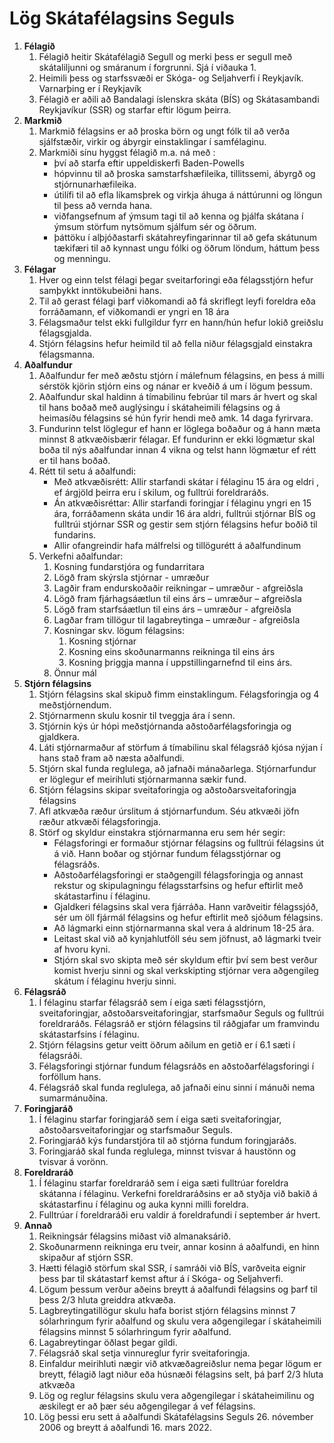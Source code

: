 # ﻿Lög Skátafélagsins Seguls

1. **Félagið**  
    1. Félagið heitir Skátafélagið Segull og merki þess er segull með skátaliljunni og smáranum í forgrunni. Sjá í viðauka 1.
    2. Heimili þess og starfssvæði er Skóga- og Seljahverfi í Reykjavík. Varnarþing er í Reykjavík
    3. Félagið er aðili að Bandalagi íslenskra skáta (BÍS) og Skátasambandi Reykjavíkur (SSR) og starfar eftir lögum þeirra.
2. **Markmið**  
    1. Markmið félagsins er að þroska börn og ungt fólk til að verða sjálfstæðir, virkir og ábyrgir einstaklingar í samfélaginu.
    2. Markmiði sínu hyggst félagið m.a. ná með :
        * því að starfa eftir uppeldiskerfi Baden-Powells  
        * hópvinnu til að þroska samstarfshæfileika, tillitssemi, ábyrgð og stjórnunarhæfileika.  
        * útilífi til að efla líkamsþrek og virkja áhuga á náttúrunni og löngun til þess að vernda hana.  
        * viðfangsefnum af ýmsum tagi til að kenna og þjálfa skátana í ýmsum störfum nytsömum sjálfum sér og öðrum.  
        * þáttöku í alþjóðastarfi skátahreyfingarinnar til að gefa skátunum tækifæri til að kynnast ungu fólki og öðrum löndum, háttum þess og menningu.  
3. **Félagar**  
    1. Hver og einn telst félagi þegar sveitarforingi eða félagsstjórn hefur samþykkt inntökubeiðni hans.
    2. Til að gerast félagi þarf viðkomandi að fá skriflegt leyfi foreldra eða forráðamann, ef viðkomandi er yngri en 18 ára
    3. Félagsmaður telst ekki fullgildur fyrr en hann/hún hefur lokið greiðslu félagsgjalda.
    4. Stjórn félagsins hefur heimild til að fella niður félagsgjald einstakra félagsmanna.
4. **Aðalfundur**  
    1. Aðalfundur fer með æðstu stjórn í málefnum félagsins, en þess á milli sérstök kjörin stjórn eins og nánar er kveðið á um í lögum þessum.
    2. Aðalfundur skal haldinn á tímabilinu febrúar til mars ár hvert og skal til hans boðað með auglýsingu í skátaheimili félagsins og á heimasíðu félagsins sé hún fyrir hendi með amk. 14 daga fyrirvara.
    3. Fundurinn telst löglegur ef hann er löglega boðaður og á hann mæta minnst 8 atkvæðisbærir félagar. Ef fundurinn er ekki lögmætur skal boða til nýs aðalfundar innan 4 vikna og telst hann lögmætur ef rétt er til hans boðað.
    4. Rétt til setu á aðalfundi:
        * Með atkvæðisrétt: Allir starfandi skátar í félaginu 15 ára og eldri , ef árgjöld þeirra eru í skilum, og fulltrúi foreldraráðs.
        * Án atkvæðisréttar: Allir starfandi foringjar í félaginu yngri en 15 ára, forráðamenn skáta undir 16 ára aldri, fulltrúi stjórnar BÍS og fulltrúi stjórnar SSR og gestir sem stjórn félagsins hefur boðið til fundarins.
        * Allir ofangreindir hafa málfrelsi og tillögurétt á aðalfundinum
    5. Verkefni aðalfundar:
        1. Kosning fundarstjóra og fundarritara
        2. Lögð fram skýrsla stjórnar - umræður
        3. Lagðir fram endurskoðaðir reikningar – umræður - afgreiðsla
        4. Lögð fram fjárhagsáætlun til eins árs – umræður – afgreiðsla
        5. Lögð fram starfsáætlun til eins árs – umræður - afgreiðsla
        6. Lagðar fram tillögur til lagabreytinga – umræður - afgreiðsla
        7. Kosningar skv. lögum félagsins:
            1. Kosning stjórnar
            2. Kosning eins skoðunarmanns reikninga til eins árs
            3. Kosning þriggja manna í uppstillingarnefnd til eins árs.
        8. Önnur mál
5. **Stjórn félagsins**  
    1. Stjórn félagsins skal skipuð fimm einstaklingum. Félagsforingja og 4 meðstjórnendum.
    2. Stjórnarmenn skulu kosnir til tveggja ára í senn.
    3. Stjórnin kýs úr hópi meðstjórnanda aðstoðarfélagsforingja og gjaldkera.
    4. Láti stjórnarmaður af störfum á tímabilinu skal félagsráð kjósa nýjan í hans stað fram að næsta aðalfundi.
    5. Stjórn skal funda reglulega, að jafnaði mánaðarlega. Stjórnarfundur er löglegur ef meirihluti stjórnarmanna sækir fund.
    6. Stjórn félagsins skipar sveitaforingja og aðstoðarsveitaforingja félagsins
    7. Afl atkvæða ræður úrslitum á stjórnarfundum. Séu atkvæði jöfn ræður atkvæði félagsforingja.
    8. Störf og skyldur einstakra stjórnarmanna eru sem hér segir:
        * Félagsforingi er formaður stjórnar félagsins og fulltrúi félagsins út á við. Hann boðar og stjórnar fundum félagsstjórnar og félagsráðs.
        * Aðstoðarfélagsforingi er staðgengill félagsforingja og annast rekstur og skipulagningu félagsstarfsins og hefur eftirlit með skátastarfinu í félaginu.
        * Gjaldkeri félagsins skal vera fjárráða. Hann varðveitir félagssjóð, sér um öll fjármál félagsins og hefur eftirlit með sjóðum félagsins.
        * Að lágmarki einn stjórnarmanna skal vera á aldrinum 18-25 ára.
        * Leitast skal við að kynjahlutföll séu sem jöfnust, að lágmarki tveir af hvoru kyni.
        * Stjórn skal svo skipta með sér skyldum eftir því sem best verður komist hverju sinni og skal verkskipting stjórnar vera aðgengileg skátum í félaginu hverju sinni.
6. **Félagsráð**  
    1. Í félaginu starfar félagsráð sem í eiga sæti félagsstjórn, sveitaforingjar, aðstoðarsveitaforingjar, starfsmaður Seguls og fulltrúi foreldraráðs. Félagsráð er stjórn félagsins til ráðgjafar um framvindu skátastarfsins í félaginu.
    2. Stjórn félagsins getur veitt öðrum aðilum en getið er í 6.1 sæti í félagsráði.
    3. Félagsforingi stjórnar fundum félagsráðs en aðstoðarfélagsforingi í forföllum hans.
    4. Félagsráð skal funda reglulega, að jafnaði einu sinni í mánuði nema sumarmánuðina.
7. **Foringjaráð**  
    1. Í félaginu starfar foringjaráð sem í eiga sæti sveitaforingjar, aðstoðarsveitaforingjar og starfsmaður Seguls.
    2. Foringjaráð kýs fundarstjóra til að stjórna fundum foringjaráðs.
    3. Foringjaráð skal funda reglulega, minnst tvisvar á haustönn og tvisvar á vorönn. 
8. **Foreldraráð**  
    1. Í félaginu starfar foreldraráð sem í eiga sæti fulltrúar foreldra skátanna í félaginu. Verkefni foreldraráðsins er að styðja við bakið á skátastarfinu í félaginu og auka kynni milli foreldra.
    2. Fulltrúar í foreldraráði eru valdir á foreldrafundi í september ár hvert.
9. **Annað**  
    1. Reikningsár félagsins miðast við almanaksárið.
    2. Skoðunarmenn reikninga eru tveir, annar kosinn á aðalfundi, en hinn skipaður af stjórn SSR.
    3. Hætti félagið störfum skal SSR, í samráði við BÍS, varðveita eignir þess þar til skátastarf kemst aftur á í Skóga- og Seljahverfi.
    4. Lögum þessum verður aðeins breytt á aðalfundi félagsins og þarf til þess 2/3 hluta greiddra atkvæða.
    5. Lagbreytingatillögur skulu hafa borist stjórn félagsins minnst 7 sólarhringum fyrir aðalfund og skulu vera aðgengilegar í skátaheimili félagsins minnst 5 sólarhringum fyrir aðalfund.
    6. Lagabreytingar öðlast þegar gildi.
    7. Félagsráð skal setja vinnureglur fyrir sveitaforingja.
    8. Einfaldur meirihluti nægir við atkvæðagreiðslur nema þegar lögum er breytt, félagið lagt niður eða húsnæði félagsins selt, þá þarf 2/3 hluta atkvæða
    9. Lög og reglur félagsins skulu vera aðgengilegar í skátaheimilinu og æskilegt er að þær séu aðgengilegar á vef félagsins.
    10. Lög þessi eru sett á aðalfundi Skátafélagsins Seguls 26. nóvember 2006 og breytt á aðalfundi 16. mars 2022.

